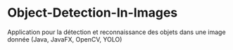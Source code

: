 # Object-Detection-In-Images
Application pour la détection et reconnaissance des objets dans une image donnée (Java, JavaFX, OpenCV, YOLO)
